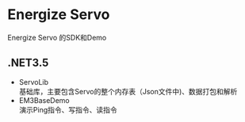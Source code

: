 # Energize Servo<br>
Energize Servo 的SDK和Demo

## .NET3.5
- ServoLib<br>
基础库，主要包含Servo的整个内存表（Json文件中)、数据打包和解析
- EM3BaseDemo<br>
演示Ping指令、写指令、读指令
